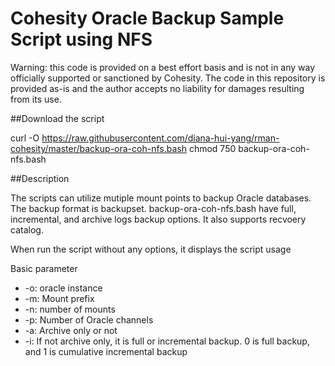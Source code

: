 # Cohesity Oracle Backup Sample Script using NFS

Warning: this code is provided on a best effort basis and is not in any way officially supported or sanctioned by Cohesity. The code in this repository is provided as-is and the author accepts no liability for damages resulting from its use.

##Download the script

curl -O https://raw.githubusercontent.com/diana-hui-yang/rman-cohesity/master/backup-ora-coh-nfs.bash
chmod 750 backup-ora-coh-nfs.bash

##Description

The scripts can utilize mutiple mount points to backup Oracle databases. The backup format is backupset.
backup-ora-coh-nfs.bash have full, incremental, and archive logs backup options. It also supports recvoery catalog.

When run the script without any options, it displays the script usage

Basic parameter
- -o: oracle instance
- -m: Mount prefix
- -n: number of mounts
- -p: Number of Oracle channels
- -a: Archive only or not
- -i: If not archive only, it is full or incremental backup. 0 is full backup, and 1 is cumulative incremental backup
